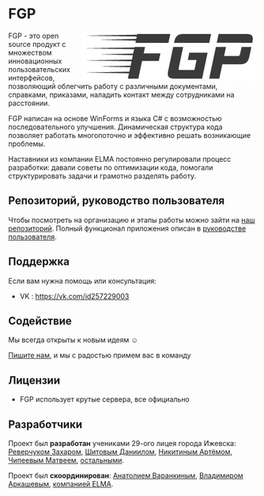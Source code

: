 FGP
====

<img align="right" width="357" height="101" src ="FGP logo.png">

FGP - это open source продукт с множеством инновационных пользовательских интерфейсов, позволяющий облегчить работу с различными документами, справками, приказами, наладить контакт между сотрудниками на расстоянии.

FGP написан на основе WinForms и языка C# с возможностью последовательного улучшения. Динамическая структура кода позволяет работать многопоточно и эффективно решать возникающие проблемы.

Наставники из компании ELMA постоянно регулировали процесс разработки: давали советы по оптимизации кода, помогали структурировать задачи и грамотно разделять работу.

Репозиторий, руководство пользователя
----------------------------------------

Чтобы посмотреть на организацию и этапы работы можно зайти на [наш репозиторий](https://pornhub.com). Полный функционал приложения описан в [руководстве пользователя](http://izhlife.ru/uploads/posts/2012-07/1341489604_arkashev.jpg).

Поддержка
-------

Если вам нужна помощь или консультация:

* VK : https://vk.com/id257229003

Содействие
------------

Мы всегда открыты к новым идеям  &#9786;

[Пишите нам](https://vk.com/wall-151208405_562), и мы с радостью примем вас в команду

Лицензии
--------

- FGP использует крутые сервера, все официально

## Разработчики

Проект был <b>разработан</b> учениками 29-ого лицея города Ижевска: [Реверчуком Захаром](https://vk.com/k.islo), [Шитовым Даниилом](https://vk.com/jopapper), [Никитиным Артёмом](https://vk.com/shampinion11), [Чипеевым Матвеем](https://vk.com/fastforse), [остальными](https://lh3.googleusercontent.com/qXLcOcCkZ6VHNd9lPhBpXgv1ki-aIB3564MskSPzj3HoRLCxKff2i3G464MM-LwCuxfhkA=s162).

Проект был <b>скоординирован</b>: [Анатолием Варанкиным](https://vk.com/avatvar), [Владимиром Аркашевым](https://vk.com/id257229003), [компанией ELMA](https://vk.com/elma_bpm).
